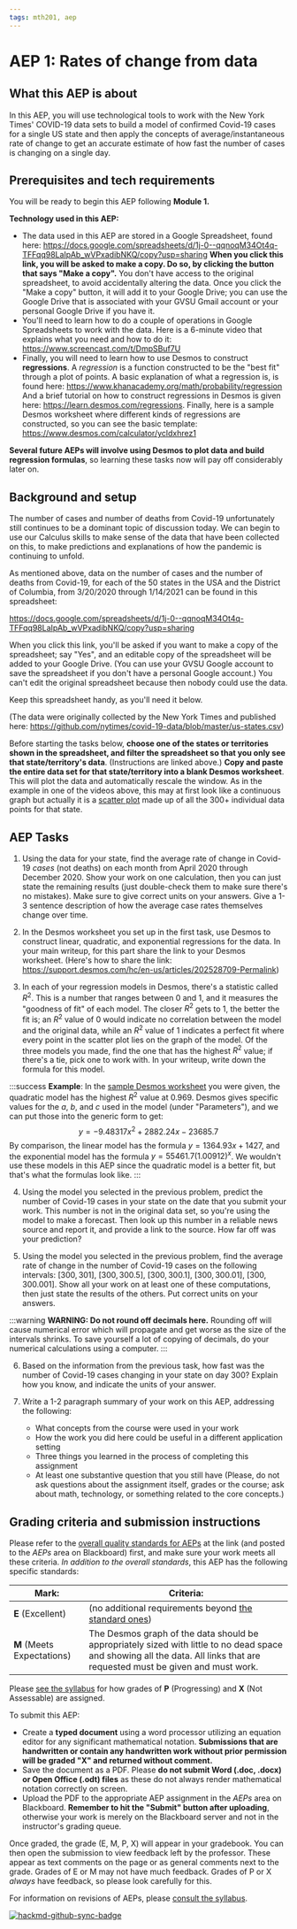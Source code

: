 ```yaml
---
tags: mth201, aep
---
```


# AEP 1: Rates of change from data


## What this AEP is about 

In this AEP, you will use technological tools to work with the New York Times' COVID-19 data sets to build a model of confirmed Covid-19 cases for a single US state and then apply the concepts of average/instantaneous rate of change to get an accurate estimate of how fast the number of cases is changing on a single day. 

## Prerequisites and tech requirements 

You will be ready to begin this AEP following **Module 1.** 

**Technology used in this AEP:** 

- The data used in this AEP are stored in a Google Spreadsheet, found here: https://docs.google.com/spreadsheets/d/1j-0--qqnoqM34Ot4q-TFFqq98LaIpAb_wVPxadibNKQ/copy?usp=sharing **When you click this link, you will be asked to make a copy. Do so, by clicking the button that says "Make a copy".** You don't have access to the original spreadsheet, to avoid accidentally altering the data. Once you click the "Make a copy" button, it will add it to your Google Drive; you can use the Google Drive that is associated with your GVSU Gmail account or your personal Google Drive if you have it. 
- You'll need to learn how to do a couple of operations in Google Spreadsheets to work with the data. Here is a 6-minute video that explains what you need and how to do it: https://www.screencast.com/t/DmpSBuf7U 
- Finally, you will need to learn how to use Desmos to construct **regressions**. A *regression* is a function constructed to be the "best fit" through a plot of points. A basic explanation of what a regression is, is found here: https://www.khanacademy.org/math/probability/regression And a brief tutorial on how to construct regressions in Desmos is given here: https://learn.desmos.com/regressions. Finally, here is a sample Desmos worksheet where different kinds of regressions are constructed, so you can see the basic template: https://www.desmos.com/calculator/ycldxhrez1 

**Several future AEPs will involve using Desmos to plot data and build regression formulas**, so learning these tasks now will pay off considerably later on. 


## Background and setup 


The number of cases and number of deaths from Covid-19 unfortunately still continues to be a dominant topic of discussion today. We can begin to use our Calculus skills to make sense of the data that have been collected on this, to make predictions and explanations of how the pandemic is continuing to unfold. 

As mentioned above, data on the number of cases and the number of deaths from Covid-19, for each of the 50 states in the USA and the District of Columbia, from 3/20/2020 through 1/14/2021 can be found in this spreadsheet: 

https://docs.google.com/spreadsheets/d/1j-0--qqnoqM34Ot4q-TFFqq98LaIpAb_wVPxadibNKQ/copy?usp=sharing


When you click this link, you'll be asked if you want to make a copy of the spreadsheet; say "Yes", and an editable copy of the spreadsheet will be added to your Google Drive. (You can use your GVSU Google account to save the spreadsheet if you don't have a personal Google account.) You can't edit the original spreadsheet because then nobody could use the data. 

Keep this spreadsheet handy, as you'll need it below. 

(The data were originally collected by the New York Times and published here: https://github.com/nytimes/covid-19-data/blob/master/us-states.csv) 

Before starting the tasks below, **choose one of the states or territories shown in the spreadsheet, and filter the spreadsheet so that you only see that state/territory's data**. (Instructions are linked above.) **Copy and paste the entire data set for that state/territory into a blank Desmos worksheet**. This will plot the data and automatically rescale the window. As in the example in one of the videos above, this may at first look like a continuous graph but actually it is a [scatter plot](https://en.wikipedia.org/wiki/Scatter_plot) made up of all the 300+ individual data points for that state. 



## AEP Tasks 

1. Using the data for your state, find the average rate of change in Covid-19 *cases* (not deaths) on each month from April 2020 through December 2020. Show your work on one calculation, then you can just state the remaining results (just double-check them to make sure there's no mistakes). Make sure to give correct units on your answers. Give a 1-3 sentence description of how the average case rates themselves change over time. 

2. In the Desmos worksheet you set up in the first task, use Desmos to construct linear, quadratic, and exponential regressions for the data. In your main writeup, for this part share the link to your Desmos worksheet. (Here's how to share the link: https://support.desmos.com/hc/en-us/articles/202528709-Permalink)

3. In each of your regression models in Desmos, there's a statistic called $R^2$. This is a number that ranges between 0 and 1, and it measures the "goodness of fit" of each model. The closer $R^2$ gets to 1, the better the fit is; an $R^2$ value of 0 would indicate no correlation between the model and the original data, while an $R^2$ value of 1 indicates a perfect fit where every point in the scatter plot lies on the graph of the model. Of the three models you made, find the one that has the highest $R^2$ value; if there's a tie, pick one to work with. In your writeup, write down the formula for this model. 

:::success
**Example**: In the [sample Desmos worksheet](https://www.desmos.com/calculator/ycldxhrez1) you were given, the quadratic model has the highest $R^2$ value at $0.969$. Desmos gives specific values for the $a$, $b$, and $c$ used in the model (under "Parameters"), and we can put those into the generic form to get: 
$$y = -9.48317x^2 + 2882.24x - 23685.7$$
By comparison, the linear model has the formula $y = 1364.93x + 1427$, and the exponential model has the formula $y = 55461.7(1.00912)^x$. We wouldn't use these models in this AEP since the quadratic model is a better fit, but that's what the formulas look like. 
:::

4. Using the model you selected in the previous problem, predict the number of Covid-19 cases in your state on the date that you submit your work. This number is not in the original data set, so you're using the model to make a forecast. Then look up this number in a reliable news source and report it, and provide a link to the source. How far off was your prediction? 

5. Using the model you selected in the previous problem, find the average rate of change in the number of Covid-19 cases on the following intervals: $[300, 301]$, $[300, 300.5]$, $[300, 300.1]$, $[300, 300.01]$, $[300, 300.001]$. Show all your work on at least one of these computations, then just state the results of the others. Put correct units on your answers. 

:::warning
**WARNING: Do not round off decimals here.** Rounding off will cause numerical error which will propagate and get worse as the size of the intervals shrinks. To save yourself a lot of copying of decimals, do your numerical calculations using a computer. 
:::

6. Based on the information from the previous task, how fast was the number of Covid-19 cases changing in your state on day 300? Explain how you know, and indicate the units of your answer. 

7. Write a 1-2 paragraph summary of your work on this AEP, addressing the following: 
    - What concepts from the course were used in your work
    - How the work you did here could be useful in a different application setting 
    - Three things you learned in the process of completing this assignment
    - At least one substantive question that you still have (Please, do not ask questions about the assignment itself, grades or the course; ask about math, technology, or something related to the core concepts.)


## Grading criteria and submission instructions

Please refer to the [overall quality standards for AEPs](https://hackmd.io/@rtalbert235/HkSbMs2Av) at the link (and posted to the *AEPs* area on Blackboard) first, and make sure your work meets all these criteria. *In addition to the overall standards*, this AEP has the following specific standards: 



| Mark: | Criteria:  |
| -------- | --------  |
| **E** (Excellent)     | (no additional requirements beyond [the standard ones](https://hackmd.io/@rtalbert235/HkSbMs2Av))          |
| **M** (Meets Expectations) | The Desmos graph of the data should be appropriately sized with little to no dead space and showing all the data. All links that are requested must be given and must work.   | 

Please [see the syllabus](https://hackmd.io/@rtalbert235/SJ5fDZIAv#How-are-individual-assignments-graded) for how grades of **P** (Progressing) and **X** (Not Assessable) are assigned. 


To submit this AEP: 

- Create a **typed document** using a word processor utilizing an equation editor for any significant mathematical notation. **Submissions that are handwritten or contain any handwritten work without prior permission will be graded "X" and returned without comment.** 
- Save the document as a PDF. Please **do not submit Word (.doc, .docx) or Open Office (.odt) files** as these do not always render mathematical notation correctly on screen. 
- Upload the PDF to the appropriate AEP assignment in the *AEPs* area on Blackboard. **Remember to hit the "Submit" button after uploading**, otherwise your work is merely on the Blackboard server and not in the instructor's grading queue. 

Once graded, the grade (E, M, P, X) will appear in your gradebook. You can then open the submission to view feedback left by the professor. These appear as text comments on the page or as general comments next to the grade. Grades of E or M may not have much feedback. Grades of P or X *always* have feedback, so please look carefully for this. 

For information on revisions of AEPs, please [consult the syllabus](https://hackmd.io/@rtalbert235/SJ5fDZIAv#How-do-I-revise-and-resubmit-my-work).


[![hackmd-github-sync-badge](https://hackmd.io/0hGsJdDIQ32XTMVuy2I1tw/badge)](https://hackmd.io/0hGsJdDIQ32XTMVuy2I1tw)